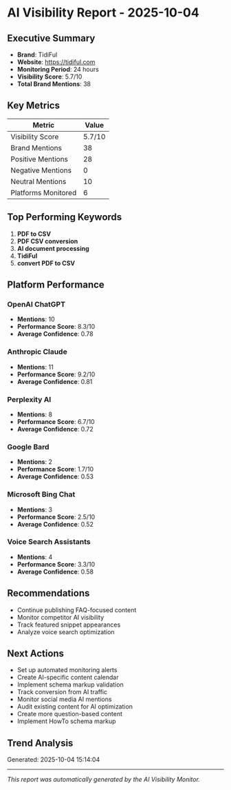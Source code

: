 # AI Visibility Report - 2025-10-04

## Executive Summary

- **Brand**: TidiFul
- **Website**: https://tidiful.com
- **Monitoring Period**: 24 hours
- **Visibility Score**: 5.7/10
- **Total Brand Mentions**: 38

## Key Metrics

| Metric | Value |
|--------|-------|
| Visibility Score | 5.7/10 |
| Brand Mentions | 38 |
| Positive Mentions | 28 |
| Negative Mentions | 0 |
| Neutral Mentions | 10 |
| Platforms Monitored | 6 |

## Top Performing Keywords

1. **PDF to CSV**
2. **PDF CSV conversion**
3. **AI document processing**
4. **TidiFul**
5. **convert PDF to CSV**

## Platform Performance

### OpenAI ChatGPT
- **Mentions**: 10
- **Performance Score**: 8.3/10
- **Average Confidence**: 0.78

### Anthropic Claude
- **Mentions**: 11
- **Performance Score**: 9.2/10
- **Average Confidence**: 0.81

### Perplexity AI
- **Mentions**: 8
- **Performance Score**: 6.7/10
- **Average Confidence**: 0.72

### Google Bard
- **Mentions**: 2
- **Performance Score**: 1.7/10
- **Average Confidence**: 0.53

### Microsoft Bing Chat
- **Mentions**: 3
- **Performance Score**: 2.5/10
- **Average Confidence**: 0.52

### Voice Search Assistants
- **Mentions**: 4
- **Performance Score**: 3.3/10
- **Average Confidence**: 0.58


## Recommendations

- Continue publishing FAQ-focused content
- Monitor competitor AI visibility
- Track featured snippet appearances
- Analyze voice search optimization

## Next Actions

- Set up automated monitoring alerts
- Create AI-specific content calendar
- Implement schema markup validation
- Track conversion from AI traffic
- Monitor social media AI mentions
- Audit existing content for AI optimization
- Create more question-based content
- Implement HowTo schema markup

## Trend Analysis

Generated: 2025-10-04 15:14:04

---
*This report was automatically generated by the AI Visibility Monitor.*
